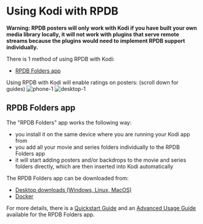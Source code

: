 # Using Kodi with RPDB

**Warning: RPDB posters will only work with Kodi if you have built your own media library locally, it will not work with plugins that serve remote streams because the plugins would need to implement RPDB support individually.**

There is 1 method of using RPDB with Kodi:
- [RPDB Folders app](#rpdb-folders-app)

Using RPDB with Kodi will enable ratings on posters: (scroll down for guides)
![phone-1](https://github.com/jaruba/rpdb-help/assets/1777923/60009c64-9e52-4e06-9852-aecb61cc315d)
![desktop-1](https://github.com/jaruba/rpdb-help/assets/1777923/23a7d658-bf28-4da6-8e7f-dc7ef929a392)

## RPDB Folders app

The "RPDB Folders" app works the following way:
- you install it on the same device where you are running your Kodi app from
- you add all your movie and series folders individually to the RPDB Folders app
- it will start adding posters and/or backdrops to the movie and series folders directly, which are then inserted into Kodi automatically

The RPDB Folders app can be downloaded from:
- [Desktop downloads (Windows, Linux, MacOS)](https://github.com/RatingPosterDB/rpdb-folders/releases)
- [Docker](https://github.com/RatingPosterDB/rpdb-folders-docker/blob/main/README.md)

For more details, there is a [Quickstart Guide](https://github.com/RatingPosterDB/rpdb-folders/wiki/Quick-Start-Guide) and an [Advanced Usage Guide](https://github.com/RatingPosterDB/rpdb-folders/wiki/Advanced-Usage) available for the RPDB Folders app.
